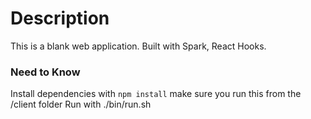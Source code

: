 # Description
This is a blank web application. Built with Spark, React Hooks.

### Need to Know
Install dependencies with `npm install` make sure you run this from the /client folder
Run with ./bin/run.sh
